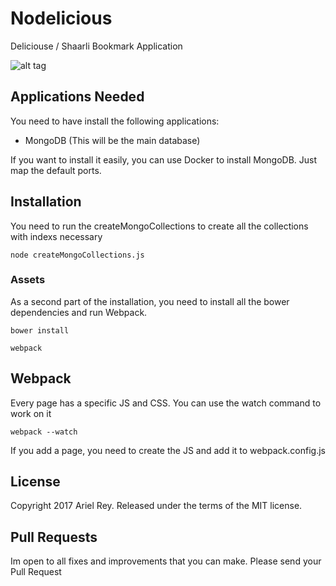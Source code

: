 # Nodelicious

Deliciouse / Shaarli Bookmark Application

![alt tag](http://imgur.com/a/nIxlq "Nodelicious")

## Applications Needed

You need to have install the following applications:

- MongoDB (This will be the main database)

If you want to install it easily, you can use Docker to install MongoDB. Just map the default ports.

## Installation

You need to run the createMongoCollections to create all the collections with indexs necessary

```
node createMongoCollections.js
```

### Assets

As a second part of the installation, you need to install all the bower dependencies and run Webpack.

```
bower install
```

```
webpack
```

## Webpack

Every page has a specific JS and CSS. You can use the watch command to work on it

````
webpack --watch
````

If you add a page, you need to create the JS and add it to webpack.config.js

## License

Copyright 2017 Ariel Rey. Released under the terms of the MIT license.

## Pull Requests

Im open to all fixes and improvements that you can make. Please send your Pull Request
